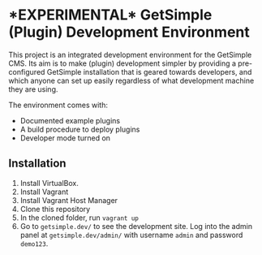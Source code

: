 # \*EXPERIMENTAL\* GetSimple (Plugin) Development Environment
This project is an integrated development environment for the GetSimple CMS.
Its aim is to make (plugin) development simpler by providing a pre-configured
GetSimple installation that is geared towards developers, and which anyone can
set up easily regardless of what development machine they are using.

The environment comes with:

* Documented example plugins
* A build procedure to deploy plugins
* Developer mode turned on

## Installation

1. Install VirtualBox.
2. Install Vagrant
3. Install Vagrant Host Manager
4. Clone this repository
5. In the cloned folder, run `vagrant up`
6. Go to `getsimple.dev/` to see the development site. Log into the admin
panel at `getsimple.dev/admin/` with username `admin` and password `demo123`.

